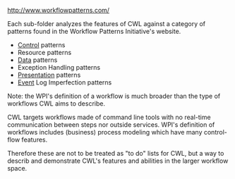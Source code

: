 http://www.workflowpatterns.com/

Each sub-folder analyzes the features of CWL against a category of patterns found in the Workflow Patterns Initiative's website.

- [Control](control/README.md) patterns
- Resource patterns
- [Data](data/README.md) patterns
- Exception Handling patterns
- [Presentation](presentation/README.md) patterns
- [Event](event/README.md) Log Imperfection patterns


Note: the WPI's definition of a workflow is much broader than the type of workflows CWL aims to describe.

CWL targets workflows made of command line tools with no real-time communication between steps nor outside services.
WPI's definition of workflows includes (business) process modeling which have many control-flow features.

Therefore these are not to be treated as "to do" lists for CWL, but a way to describ and demonstrate CWL's features and abilities in the larger workflow space.
